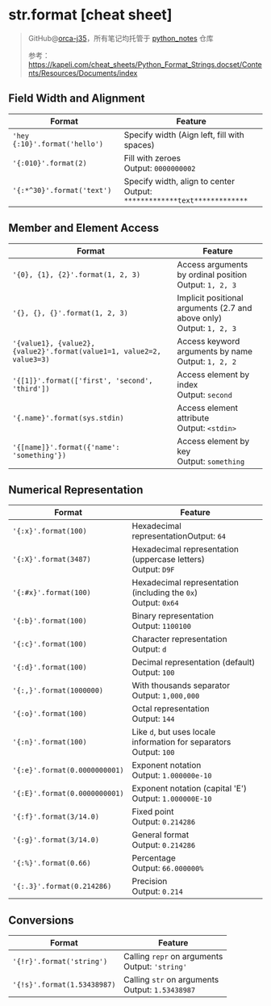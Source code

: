 # str.format [cheat sheet]
> GitHub@[orca-j35](https://github.com/orca-j35)，所有笔记均托管于 [python_notes](https://github.com/orca-j35/python_notes) 仓库
>
> 参考：https://kapeli.com/cheat_sheets/Python_Format_Strings.docset/Contents/Resources/Documents/index

## Field Width and Alignment

| Format                        | Feature                                                      |
| ----------------------------- | ------------------------------------------------------------ |
| `'hey {:10}'.format('hello')` | Specify width (Aign left, fill with spaces)                  |
| `'{:010}'.format(2)`          | Fill with zeroes<br />Output: `0000000002`                   |
| `'{:*^30}'.format('text')`    | Specify width, align to center<br />Output: `*************text*************` |

## Member and Element Access

| Format                                                       | Feature                                                      |
| ------------------------------------------------------------ | ------------------------------------------------------------ |
| `'{0}, {1}, {2}'.format(1, 2, 3)`                            | Access arguments by ordinal position<br />Output: `1, 2, 3`  |
| `'{}, {}, {}'.format(1, 2, 3)`                               | Implicit positional arguments (2.7 and above only)<br />Output: `1, 2, 3` |
| `'{value1}, {value2}, {value2}'.format(value1=1, value2=2, value3=3)` | Access keyword arguments by name<br />Output: `1, 2, 2`      |
| `'{[1]}'.format(['first', 'second', 'third'])`               | Access element by index<br />Output: `second`                |
| `'{.name}'.format(sys.stdin)`                                | Access element attribute<br />Output: `<stdin>`              |
| `'{[name]}'.format({'name': 'something'})`                   | Access element by key<br />Output: `something`               |

## Numerical Representation
| Format                        | Feature                                                      |
| ----------------------------- | ------------------------------------------------------------ |
| `'{:x}'.format(100)`          | Hexadecimal representationOutput: `64`                       |
| `'{:X}'.format(3487)`         | Hexadecimal representation (uppercase letters)<br />Output: `D9F` |
| `'{:#x}'.format(100)`         | Hexadecimal representation (including the `0x`)<br />Output: `0x64` |
| `'{:b}'.format(100)`          | Binary representation<br />Output: `1100100`                 |
| `'{:c}'.format(100)`          | Character representation<br />Output: `d`                    |
| `'{:d}'.format(100)`          | Decimal representation (default)<br />Output: `100`          |
| `'{:,}'.format(1000000)`      | With thousands separator<br />Output: `1,000,000`            |
| `'{:o}'.format(100)`          | Octal representation<br />Output: `144`                      |
| `'{:n}'.format(100)`          | Like `d`, but uses locale information for separators<br />Output: `100` |
| `'{:e}'.format(0.0000000001)` | Exponent notation<br />Output: `1.000000e-10`                |
| `'{:E}'.format(0.0000000001)` | Exponent notation (capital 'E')<br />Output: `1.000000E-10`  |
| `'{:f}'.format(3/14.0)`       | Fixed point<br />Output: `0.214286`                          |
| `'{:g}'.format(3/14.0)`       | General format<br />Output: `0.214286`                       |
| `'{:%}'.format(0.66)`         | Percentage<br />Output: `66.000000%`                         |
| `'{:.3}'.format(0.214286)`    | Precision<br />Output: `0.214`                               |

## Conversions
| Format                      | Feature                                              |
| --------------------------- | ---------------------------------------------------- |
| `'{!r}'.format('string')`   | Calling `repr` on arguments<br />Output: `'string'`  |
| `'{!s}'.format(1.53438987)` | Calling `str` on arguments<br />Output: `1.53438987` |



